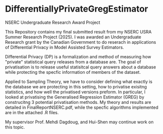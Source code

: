 # DifferentiallyPrivateGregEstimator
NSERC Undergraduate Research Award Project

This Repository contains my final submitted result from my NSERC USRA Summer Research Project (2025). I was awarded an Undergraduate Research grant by the Canadian Government to do reserach in applications of Differential Privacy in Model Assisted Survey Estimators. 

Differential Privacy (DP) is a formalization and method of measuring how "private" statistical query releases from a database are. The goal of privatisation is to release useful statisitcal query answers about a database while protecting the specfic information of members of the dataset.

Applied to Sampling Theory, we have to consider defining what exactly is the database we are protecting in this setting, how to privatise exisitng statistics, and how well the privatised versions preform. In particular, I looked at privatising the Generalised Regression Estimator (GREG) by construcitng 3 potential privatisation methods. My theory and results are detailed in FinalReportNSERC.pdf, while the specfic algorithms implemented are in the attached .R files.

My supervisor Prof. Mehdi Dagdoug, and Hui-Shen may continue work on this topic.
